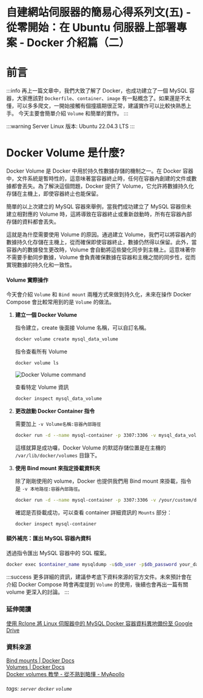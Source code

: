 # 自建網站伺服器的簡易心得系列文(五) - 從零開始：在 Ubuntu 伺服器上部署專案 - Docker 介紹篇（二）

**前言**
===
:::info
再上一篇文章中，我們大致了解了 Docker，也成功建立了一個 MySQL 容器，大家應該對 `Dockerfile`、`container`、`image` 有一點概念了。如果還是不太懂，可以多多爬文，一開始接觸有個撞牆期很正常，建議實作可以比較快熟悉上手。 今天主要會簡單介紹 `Volume` 和簡單的實作。
:::  

:::warning
Server Linux 版本: Ubuntu 22.04.3 LTS
::: 

**Docker Volume 是什麼?**  
===  

Docker Volume 是 Docker 中用於持久性數據存儲的機制之一。在 Docker 容器中，文件系統是暫時性的，這意味著當容器終止時，任何在容器內創建的文件或數據都會丟失。為了解決這個問題，Docker 提供了 Volume，它允許將數據持久化存儲在主機上，即使容器終止也能保留。  

簡單的以上次建立的 MySQL 容器來舉例，當我們成功建立了 MySQL 容器但未建立相對應的 Volume 時，這將導致在容器終止或重新啟動時，所有在容器內部存儲的資料都會丟失。  

這就是為什麼需要使用 Volume 的原因。通過建立 Volume，我們可以將容器內的數據持久化存儲在主機上，從而確保即使容器終止，數據仍然得以保留。此外，當容器內的數據發生更改時，Volume 會自動將這些變化同步到主機上。這意味著你不需要手動同步數據，Volume 會負責確保數據在容器和主機之間的同步性，從而實現數據的持久化和一致性。

#### **Volume 實際操作** 

今天會介紹 `Volume` 和 `Bind mount` 兩種方式來做到持久化，未來在操作 Docker Compose 會比較常用到的是 `Volume` 的做法。

1. **建立一個 Docker Volume**  

    指令建立，create 後面接 Volume 名稱，可以自訂名稱。
    ``` bash
    docker volume create mysql_data_volume
    ```  
    指令查看所有 Volume  

    ``` bash
    docker volume ls
    ```  

    ![Docker Volume command](https://i.imgur.com/D7tzEZp.png)

    查看特定 Volume 資訊  

    ``` bash
    docker inspect mysql_data_volume
    ```   

2. **更改啟動 Docker Container 指令**  

    需要加上 `-v Volume名稱:容器內部路徑`

    ``` bash
    docker run -d --name mysql-container -p 3307:3306 -v mysql_data_volume:/var/lib/mysql tom54699/mysql_practice:1.0
    ```  
    這樣就算是成功囉，Docker Volume 的默認存儲位置是在主機的 `/var/lib/docker/volumes` 目錄下。 

3. **使用 Bind mount 來指定掛載資料夾** 

    除了剛剛使用的 volume，Docker 也提供我們用 Bind mount 來掛載，指令是 `-v 本地路徑:容器內部路徑`。  

    ``` bash
   docker run -d --name mysql-container -p 3307:3306 -v /your/custom/directory:/var/lib/mysql tom54699/mysql_practice:1.0
    ```  
    確認是否掛載成功，可以查看 container 詳細資訊的 `Mounts` 部分：  

    ``` bash
    docker inspect mysql-container
    ```  

#### **額外補充：匯出 MySQL 容器內資料**  

透過指令匯出 MySQL 容器中的 SQL 檔案。  

```bash
docker exec $container_name mysqldump -u$db_user -p$db_password your_database_name > /tmp/db_backup.sql
```  

:::success
更多詳細的資訊，建議參考底下資料來源的官方文件。未來預計會在介紹 Docker Compose 時會再度提到 `Volume` 的使用，後續也會再出一篇有關 volume 更深入的討論。
:::

### **延伸閱讀**  

[使用 Rclone 將 Linux 伺服器中的 MySQL Docker 容器資料異地備份至 Google Drive]()  

### **資料來源**  

[Bind mounts | Docker Docs](https://docs.docker.com/storage/bind-mounts/)  
[Volumes | Docker Docs](https://docs.docker.com/storage/volumes/)  
[Docker volumes 教學 - 從不熟到略懂 - MyApollo](https://myapollo.com.tw/blog/docker-volumes/) 


###### tags: `server` `docker` `volume`